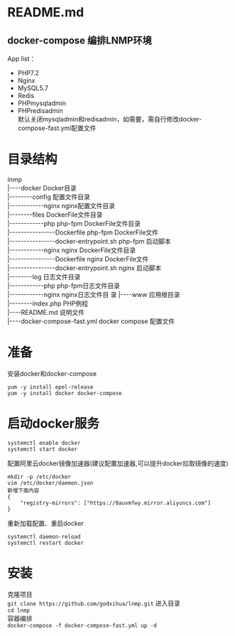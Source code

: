 # README.md
## docker-compose 编排LNMP环境  
App list：
- PHP7.2  
- Nginx  
- MySQL5.7  
- Redis  
- PHPmysqladmin  
- PHPredisadmin  
默认关闭mysqladmin和redisadmin，如需要，需自行修改docker-compose-fast.yml配置文件  
# 目录结构  
lnmp  
|----docker                             Docker目录  
|--------config                         配置文件目录  
|------------nginx                      nginx配置文件目录  
|--------files                          DockerFile文件目录  
|------------php                        php-fpm DockerFile文件目录  
|----------------Dockerfile             php-fpm DockerFile文件  
|----------------docker-entrypoint.sh   php-fpm 启动脚本  
|------------nginx                      nginx DockerFile文件目录  
|----------------Dockerfile             nginx DockerFile文件  
|----------------docker-entrypoint.sh   nginx 启动脚本  
|--------log                            日志文件目录  
|------------php                        php-fpm日志文件目录  
|------------nginx                      nginx日志文件目  录
|----www                                应用根目录  
|--------index.php                      PHP例程  
|----README.md                          说明文件  
|----docker-compose-fast.yml            docker compose 配置文件  

# 准备  
安装docker和docker-compose  
```
yum -y install epel-release 
yum -y install docker docker-compose
```
# 启动docker服务  
```
systemctl enable docker  
systemctl start docker  
```  
配置阿里云docker镜像加速器(建议配置加速器,可以提升docker拉取镜像的速度)  
```
mkdir -p /etc/docker
vim /etc/docker/daemon.json
新增下面内容  
{
    "registry-mirrors": ["https://8auvmfwy.mirror.aliyuncs.com"]
}
```
重新加载配置、重启docker  
```
systemctl daemon-reload 
systemctl restart docker 
```
# 安装
克隆项目  
`git clone https://github.com/godxihua/lnmp.git`
进入目录  
`cd lnmp`  
容器编排  
`docker-compose -f docker-compose-fast.yml up -d`
